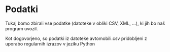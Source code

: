 # Podatki

Tukaj bomo zbirali vse podatke (datoteke v obliki CSV, XML, ...), ki jih bo naš
program uvozil.

Kot dogovorjeno, so podatki iz datoteke avtomobili.csv pridobljeni z uporabo regularnih izrazov v jeziku Python
